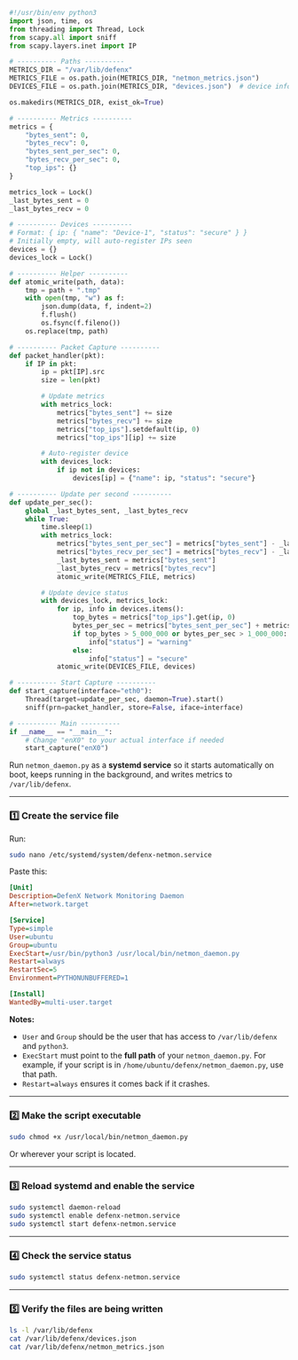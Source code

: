 ```python
#!/usr/bin/env python3
import json, time, os
from threading import Thread, Lock
from scapy.all import sniff
from scapy.layers.inet import IP

# ---------- Paths ----------
METRICS_DIR = "/var/lib/defenx"
METRICS_FILE = os.path.join(METRICS_DIR, "netmon_metrics.json")
DEVICES_FILE = os.path.join(METRICS_DIR, "devices.json")  # device info for API

os.makedirs(METRICS_DIR, exist_ok=True)

# ---------- Metrics ----------
metrics = {
    "bytes_sent": 0,
    "bytes_recv": 0,
    "bytes_sent_per_sec": 0,
    "bytes_recv_per_sec": 0,
    "top_ips": {}
}

metrics_lock = Lock()
_last_bytes_sent = 0
_last_bytes_recv = 0

# ---------- Devices ----------
# Format: { ip: { "name": "Device-1", "status": "secure" } }
# Initially empty, will auto-register IPs seen
devices = {}
devices_lock = Lock()

# ---------- Helper ----------
def atomic_write(path, data):
    tmp = path + ".tmp"
    with open(tmp, "w") as f:
        json.dump(data, f, indent=2)
        f.flush()
        os.fsync(f.fileno())
    os.replace(tmp, path)

# ---------- Packet Capture ----------
def packet_handler(pkt):
    if IP in pkt:
        ip = pkt[IP].src
        size = len(pkt)

        # Update metrics
        with metrics_lock:
            metrics["bytes_sent"] += size
            metrics["bytes_recv"] += size
            metrics["top_ips"].setdefault(ip, 0)
            metrics["top_ips"][ip] += size

        # Auto-register device
        with devices_lock:
            if ip not in devices:
                devices[ip] = {"name": ip, "status": "secure"}

# ---------- Update per second ----------
def update_per_sec():
    global _last_bytes_sent, _last_bytes_recv
    while True:
        time.sleep(1)
        with metrics_lock:
            metrics["bytes_sent_per_sec"] = metrics["bytes_sent"] - _last_bytes_sent
            metrics["bytes_recv_per_sec"] = metrics["bytes_recv"] - _last_bytes_recv
            _last_bytes_sent = metrics["bytes_sent"]
            _last_bytes_recv = metrics["bytes_recv"]
            atomic_write(METRICS_FILE, metrics)

        # Update device status
        with devices_lock, metrics_lock:
            for ip, info in devices.items():
                top_bytes = metrics["top_ips"].get(ip, 0)
                bytes_per_sec = metrics["bytes_sent_per_sec"] + metrics["bytes_recv_per_sec"]
                if top_bytes > 5_000_000 or bytes_per_sec > 1_000_000:
                    info["status"] = "warning"
                else:
                    info["status"] = "secure"
            atomic_write(DEVICES_FILE, devices)

# ---------- Start Capture ----------
def start_capture(interface="eth0"):
    Thread(target=update_per_sec, daemon=True).start()
    sniff(prn=packet_handler, store=False, iface=interface)

# ---------- Main ----------
if __name__ == "__main__":
    # Change "enX0" to your actual interface if needed
    start_capture("enX0")
```


Run `netmon_daemon.py` as a **systemd service** so it starts automatically on boot, keeps running in the background, and writes metrics to `/var/lib/defenx`.

---

### **1️⃣ Create the service file**

Run:

```bash
sudo nano /etc/systemd/system/defenx-netmon.service
```

Paste this:

```ini
[Unit]
Description=DefenX Network Monitoring Daemon
After=network.target

[Service]
Type=simple
User=ubuntu
Group=ubuntu
ExecStart=/usr/bin/python3 /usr/local/bin/netmon_daemon.py
Restart=always
RestartSec=5
Environment=PYTHONUNBUFFERED=1

[Install]
WantedBy=multi-user.target
```

**Notes:**

* `User` and `Group` should be the user that has access to `/var/lib/defenx` and `python3`.
* `ExecStart` must point to the **full path** of your `netmon_daemon.py`.
  For example, if your script is in `/home/ubuntu/defenx/netmon_daemon.py`, use that path.
* `Restart=always` ensures it comes back if it crashes.

---

### **2️⃣ Make the script executable**

```bash
sudo chmod +x /usr/local/bin/netmon_daemon.py
```

Or wherever your script is located.

---

### **3️⃣ Reload systemd and enable the service**

```bash
sudo systemctl daemon-reload
sudo systemctl enable defenx-netmon.service
sudo systemctl start defenx-netmon.service
```

---

### **4️⃣ Check the service status**

```bash
sudo systemctl status defenx-netmon.service
```
---

### **5️⃣ Verify the files are being written**

```bash
ls -l /var/lib/defenx
cat /var/lib/defenx/devices.json
cat /var/lib/defenx/netmon_metrics.json
```
